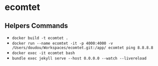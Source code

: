 # ecomtet

## Helpers Commands

* `docker build -t ecomtet .`
* `docker run --name ecomtet -it -p 4000:4000 -v /Users/doudou/Workspaces/ecomtet.git:/app/ ecomtet ping 8.8.8.8`
* `docker exec -it ecomtet bash`
* `bundle exec jekyll serve --host 0.0.0.0 --watch --livereload`
